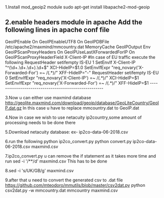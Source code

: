 1.Install mod_geoip2 module
sudo apt-get install libapache2-mod-geoip

2.enable headers module in apache
Add the following lines in apache conf file
 --------------------------------------------
<IfModule mod_geoip.c>
GeoIPEnable On
GeoIPEnableUTF8 On
GeoIPDBFile /etc/apache2/maxmind/mmcountry.dat MemoryCache
GeoIPOutput Env
GeoIPScanProxyHeaders On
GeoIPUseLastXForwardedForIP On
GeoIPScanProxyHeaderField X-Client-IP
<IfModule mod_headers.c>
<If "reqenv('GEOIP_COUNTRY_CODE') in { 'EU','AT', 'BE', 'BG', 'CY', 'CZ', 'DE', 'DK', 'EE', 'ES', 'FI', 'FR', 'GB', 'GR', 'HR', 'HU', 'IE', 'IS', 'IT', 'LI', 'LT', 'LU', 'LV', 'MT', 'NL','NO', 'PL', 'PT', 'RO', 'SE', 'SI', 'SK' }">
#In case of EU traffic execute the following
RequestHeader setifempty IS-EU 1
SetEnvIf X-Client-IP "^(\d+.\d+.\d+).\d+$" XCI-HideIP=$1.0
SetEnvIfExpr "req_novary('X-Forwarded-For') =~ /(.*)/" XFF-HideIP="-"

</If>
<Else>
RequestHeader setifempty IS-EU 0
SetEnvIfExpr "req_novary('X-Client-IP') =~ /(.*)/" XCI-HideIP=$1
SetEnvIfExpr "req_novary('X-Forwarded-For') =~ /(.*)/" XFF-HideIP=$1
</Else>
</IfModule>
</IfModule>
 ------------------------------------------------------

3.Now u can either use maxmind database
http://geolite.maxmind.com/download/geoip/database/GeoLiteCountry/GeoIP.dat.gz
In this case u have to replace mmcountry.dat to GeoIP.dat

4.Now in case we wish to use netacuity ip2country,some amount of processing needs to be done there

5.Download netacuity database:
ex- ip2co-data-06-2018.csv

6.run the following python ip2co_convert.py
python convert.py ip2co-data-06-2018.csv maxmind.csv

7.ip2co_convert.py u can remove the if statement as it takes more time and run
sed -i '/\*\*/d' maxmind.csv
This has to be done

8.sed -i 's/UK/GB/g' maxmind.csv

9.after that u need to convert the generated csv to .dat file
https://github.com/mteodoro/mmutils/blob/master/csv2dat.py
python csv2dat.py -w mmcountry.dat mmcountry maxmind.csv
